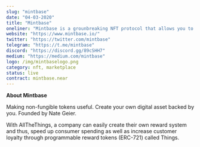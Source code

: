 ```yaml
---
slug: "mintbase"
date: "04-03-2020"
title: "Mintbase"
oneliner: "Mintbase is a grounbreaking NFT protocol that allows you to mint, sell, & develop on your own smart contract."
website: "https://www.mintbase.io/"
twitter: "https://twitter.com/mintbase"
telegram: "https://t.me/mintbase"
discord: "https://discord.gg/89cSHH7"
medium: "https://medium.com/mintbase"
logo: /img/mintbaselogo.png
category: nft, marketplace
status: live
contract: mintbase.near
---
```


<b> About Mintbase </b>

Making non-fungible tokens useful. Create your own digital asset backed by you. Founded by Nate Geier.

With AllTheThings, a company can easily create their own reward system and thus, speed up consumer spending as well as increase customer loyalty through programmable reward tokens (ERC-721) called Things.
